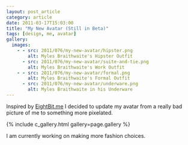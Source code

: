 ```yaml
---
layout: post_article
category: article
date: 2011-03-17T15:03:00
title: "My New Avatar (Still in Beta)"
tags: [design, me, avatar]
gallery:
  images:
    - - src: 2011/076/my-new-avatar/hipster.png
        alt: Myles Braithwaite's Hipster Outfit
      - src: 2011/076/my-new-avatar/suite-and-tie.png
        alt: Myles Braithwaite's Work Outfit
    - - src: 2011/076/my-new-avatar/formal.png
        alt: Myles Braithwaite's Formal Outfit
      - src: 2011/076/my-new-avatar/underware.png
        alt: Myles Braithwaite in his Underware
---
```


Inspired by <a href="http://eightbit.me/">EightBit.me</a> I decided to update my avatar from a really bad picture of me to something more pixelated.

{% include c_gallery.html gallery=page.gallery %}

I am currently working on making more fashion choices.
